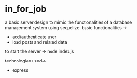 # in_for_job

a basic server design to mimic the functionalities of a database management system using sequelize.
basic functionalities ->
  * add/authenticate user
  * load posts and related data

to start the server ->
   node index.js
   
technologies used->
 * express 
 
